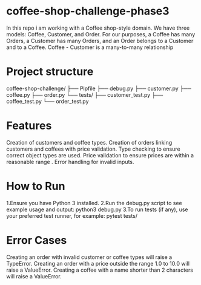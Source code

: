 # coffee-shop-challenge-phase3
In this repo i am working with a Coffee shop-style domain. We have three models: Coffee, Customer, and Order. For our purposes, a Coffee has many Orders, a Customer has many Orders, and an Order belongs to a Customer and to a Coffee. Coffee - Customer is a many-to-many relationship

# Project structure
coffee-shop-challenge/ ├── Pipfile ├── debug.py ├── customer.py ├── coffee.py ├── order.py └── tests/ ├── customer_test.py ├── coffee_test.py └── order_test.py

# Features
Creation of customers and coffee types.
Creation of orders linking customers and coffees with price validation.
Type checking to ensure correct object types are used.
Price validation to ensure prices are within a reasonable range .
Error handling for invalid inputs.

# How to Run
1.Ensure you have Python 3 installed.
2.Run the debug.py script to see example usage and output:
 python3 debug.py
 3.To run tests (if any), use your preferred test runner, for example:
  pytest tests/

# Error Cases
Creating an order with invalid customer or coffee types will raise a TypeError.
Creating an order with a price outside the range 1.0 to 10.0 will raise a ValueError.
Creating a coffee with a name shorter than 2 characters will raise a ValueError.




